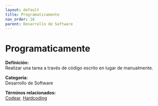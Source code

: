 ```yaml
---
layout: default
title: Programaticamente
nav_order: 16
parent: Desarrollo de Software
---
```


# Programaticamente

**Definición:**  
Realizar una tarea a través de código escrito en lugar de manualmente.

**Categoría:**  
Desarrollo de Software  

  


**Términos relacionados:**  
[Codear](https://maleniski.github.io/diccionario-angl-tec-mx/docs/desarrollo-de-software/codear.html), [Hardcoding](https://maleniski.github.io/diccionario-angl-tec-mx/docs/desarrollo-de-software/hardcoding.html)
